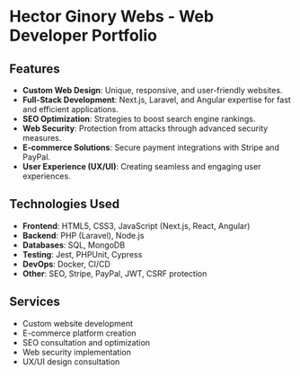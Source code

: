 # Hector Ginory Webs - Web Developer Portfolio

## Features
- **Custom Web Design**: Unique, responsive, and user-friendly websites.
- **Full-Stack Development**: Next.js, Laravel, and Angular expertise for fast and efficient applications.
- **SEO Optimization**: Strategies to boost search engine rankings.
- **Web Security**: Protection from attacks through advanced security measures.
- **E-commerce Solutions**: Secure payment integrations with Stripe and PayPal.
- **User Experience (UX/UI)**: Creating seamless and engaging user experiences.

## Technologies Used
- **Frontend**: HTML5, CSS3, JavaScript (Next.js, React, Angular)
- **Backend**: PHP (Laravel), Node.js
- **Databases**: SQL, MongoDB
- **Testing**: Jest, PHPUnit, Cypress
- **DevOps**: Docker, CI/CD
- **Other**: SEO, Stripe, PayPal, JWT, CSRF protection

## Services
- Custom website development
- E-commerce platform creation
- SEO consultation and optimization
- Web security implementation
- UX/UI design consultation


